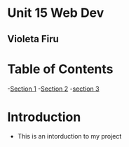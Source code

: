 # Unit 15 Web Dev
## Violeta Firu

# Table of Contents
-[Section 1](#section-1)
-[Section 2](#section-2)
-[section 3](#section-3)

# Introduction
- This is an intorduction to my project
